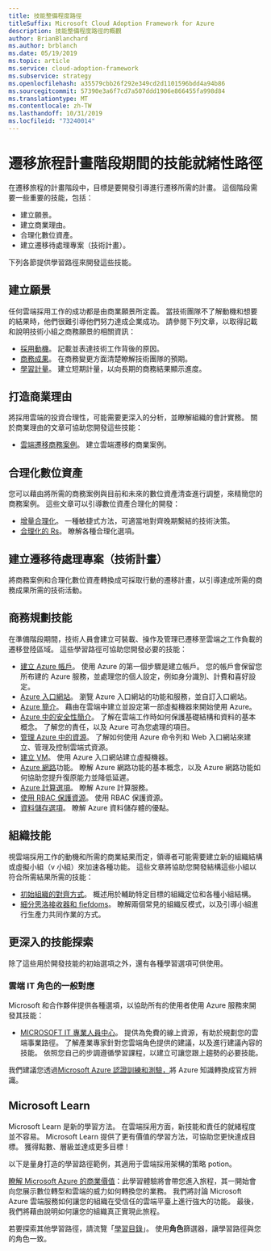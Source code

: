 ```yaml
---
title: 技能整備程度路徑
titleSuffix: Microsoft Cloud Adoption Framework for Azure
description: 技能整備程度路徑的概觀
author: BrianBlanchard
ms.author: brblanch
ms.date: 05/19/2019
ms.topic: article
ms.service: cloud-adoption-framework
ms.subservice: strategy
ms.openlocfilehash: a35579cbb26f292e349cd2d1101596bdd4a94b86
ms.sourcegitcommit: 57390e3a6f7cd7a507ddd1906e866455fa998d84
ms.translationtype: MT
ms.contentlocale: zh-TW
ms.lasthandoff: 10/31/2019
ms.locfileid: "73240014"
---
```

# <a name="skills-readiness-path-during-the-plan-phase-of-a-migration-journey"></a>遷移旅程計畫階段期間的技能就緒性路徑

在遷移旅程的計畫階段中，目標是要開發引導進行遷移所需的計畫。 這個階段需要一些重要的技能，包括：

- 建立願景。
- 建立商業理由。
- 合理化數位資產。
- 建立遷移待處理專案（技術計畫）。

下列各節提供學習路徑來開發這些技能。

## <a name="establish-the-vision"></a>建立願景

任何雲端採用工作的成功都是由商業願景所定義。 當技術團隊不了解動機和想要的結果時，他們很難引導他們努力達成企業成功。 請參閱下列文章，以取得記載和說明技術小組之商務願景的相關資訊：

- [採用動機](./motivations.md)。 記載並表達技術工作背後的原因。
- [商務成果](./business-outcomes/index.md)。 在商務變更方面清楚瞭解技術團隊的預期。
- [學習計量](./learning-metrics.md)。 建立短期計量，以向長期的商務結果顯示進度。

## <a name="build-the-business-justification"></a>打造商業理由

將採用雲端的投資合理性，可能需要更深入的分析，並瞭解組織的會計實務。 關於商業理由的文章可協助您開發這些技能：

- [雲端遷移商務案例](./cloud-migration-business-case.md)。 建立雲端遷移的商業案例。

## <a name="rationalize-the-digital-estate"></a>合理化數位資產

您可以藉由將所需的商務案例與目前和未來的數位資產清查進行調整，來精簡您的商務案例。 這些文章可以引導數位資產合理化的開發：

- [增量合理化](../digital-estate/rationalize.md)。 一種敏捷式方法，可適當地對齊晚期繫結的技術決策。
- [合理化的 Rs](../digital-estate/5-rs-of-rationalization.md)。 瞭解各種合理化選項。

## <a name="create-a-migration-backlog-technical-plan"></a>建立遷移待處理專案（技術計畫）

將商務案例和合理化數位資產轉換成可採取行動的遷移計畫，以引導達成所需的商務成果所需的技術活動。

## <a name="business-planning-skills"></a>商務規劃技能

在準備階段期間，技術人員會建立可裝載、操作及管理已遷移至雲端之工作負載的遷移登陸區域。 這些學習路徑可協助您開發必要的技能：

- [建立 Azure 帳戶](/learn/modules/create-an-azure-account)。 使用 Azure 的第一個步驟是建立帳戶。 您的帳戶會保留您所布建的 Azure 服務，並處理您的個人設定，例如身分識別、計費和喜好設定。
- [Azure 入口網站](/learn/modules/tour-azure-portal)。 瀏覽 Azure 入口網站的功能和服務，並自訂入口網站。
- [Azure 簡介](/learn/modules/welcome-to-azure)。 藉由在雲端中建立並設定第一部虛擬機器來開始使用 Azure。
- [Azure 中的安全性簡介](/learn/modules/intro-to-security-in-azure)。 了解在雲端工作時如何保護基礎結構和資料的基本概念。 了解您的責任，以及 Azure 可為您處理的項目。
- [管理 Azure 中的資源](/learn/paths/manage-resources-in-azure)。 了解如何使用 Azure 命令列和 Web 入口網站來建立、管理及控制雲端式資源。
- [建立 VM](/learn/modules/create-windows-virtual-machine-in-azure)。 使用 Azure 入口網站建立虛擬機器。
- [Azure 網路](/learn/modules/intro-to-azure-networking)功能。 瞭解 Azure 網路功能的基本概念，以及 Azure 網路功能如何協助您提升復原能力並降低延遲。
- [Azure 計算選項](/learn/modules/intro-to-azure-compute)。 瞭解 Azure 計算服務。
- [使用 RBAC 保護資源](/learn/modules/secure-azure-resources-with-rbac)。 使用 RBAC 保護資源。
- [資料儲存選項](/learn/modules/intro-to-data-in-azure/index)。 瞭解 Azure 資料儲存體的優點。

## <a name="organizational-skills"></a>組織技能

視雲端採用工作的動機和所需的商業結果而定，領導者可能需要建立新的組織結構或虛擬小組（v 小組）來加速各種功能。 這些文章將協助您開發結構這些小組以符合所需結果所需的技能：

- [初始組織的對齊方式](../organize/index.md)。 概述用於輔助特定目標的組織定位和各種小組結構。
- [細分思洛接收器和 fiefdoms](../organize/fiefdoms-silos.md)。 瞭解兩個常見的組織反模式，以及引導小組進行生產力共同作業的方式。

## <a name="deeper-skills-exploration"></a>更深入的技能探索

除了這些用於開發技能的初始選項之外，還有各種學習選項可供使用。

### <a name="typical-mappings-of-cloud-it-roles"></a>雲端 IT 角色的一般對應

Microsoft 和合作夥伴提供各種選項，以協助所有的使用者使用 Azure 服務來開發其技能：

- [MICROSOFT IT 專業人員中心](https://www.microsoft.com/itpro)。 提供為免費的線上資源，有助於規劃您的雲端事業路徑。 了解產業專家針對您雲端角色提供的建議，以及進行建議內容的技能。 依照您自己的步調遵循學習課程，以建立可讓您跟上趨勢的必要技能。

我們建議您透過[Microsoft Azure 認證訓練和測驗，](https://www.microsoft.com/learning/azure-certification.aspx)將 Azure 知識轉換成官方辨識。

## <a name="microsoft-learn"></a>Microsoft Learn

Microsoft Learn 是新的學習方法。 在雲端採用方面，新技能和責任的就緒程度並不容易。 Microsoft Learn 提供了更有價值的學習方法，可協助您更快達成目標。 獲得點數、層級並達成更多目標！

以下是量身打造的學習路徑範例，其適用于雲端採用架構的策略 potion。 

[瞭解 Microsoft Azure 的商業價值](/learn/paths/learn-business-value-of-azure/)：此學習體驗將會帶您進入旅程，其一開始會向您展示數位轉型和雲端的威力如何轉換您的業務。 我們將討論 Microsoft Azure 雲端服務如何讓您的組織在受信任的雲端平臺上進行強大的功能。 最後，我們將藉由說明如何讓您的組織真正實現此旅程。 

若要探索其他學習路徑，請流覽「[學習目錄](/learn/browse)」。 使用**角色**篩選器，讓學習路徑與您的角色一致。
